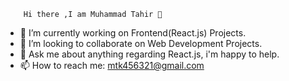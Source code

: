         Hi there ,I am Muhammad Tahir 👋

- 🔭 I’m currently working on Frontend(React.js) Projects.
- 👯 I’m looking to collaborate on Web Development Projects.
- 💬 Ask me about anything regarding React.js, i'm happy to help.
- 📫 How to reach me: mtk456321@gmail.com 



<!--
**Tahir326/Tahir326** is a ✨ _special_ ✨ repository because its `README.md` (this file) appears on your GitHub profile.

Here are some ideas to get you started:

- 🔭 I’m currently working on 
- 🌱 I’m currently learning ...
- 👯 I’m looking to collaborate on ...
- 🤔 I’m looking for help with ...
- 💬 Ask me about ...
- 📫 How to reach me: ...
- 😄 Pronouns: ...
- ⚡ Fun fact: ...
-->
